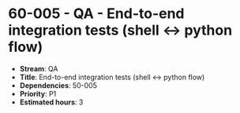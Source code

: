 # 60-005 - QA - End-to-end integration tests (shell ↔ python flow)
- **Stream**: QA
- **Title**: End-to-end integration tests (shell ↔ python flow)
- **Dependencies**: 50-005
- **Priority**: P1
- **Estimated hours**: 3
